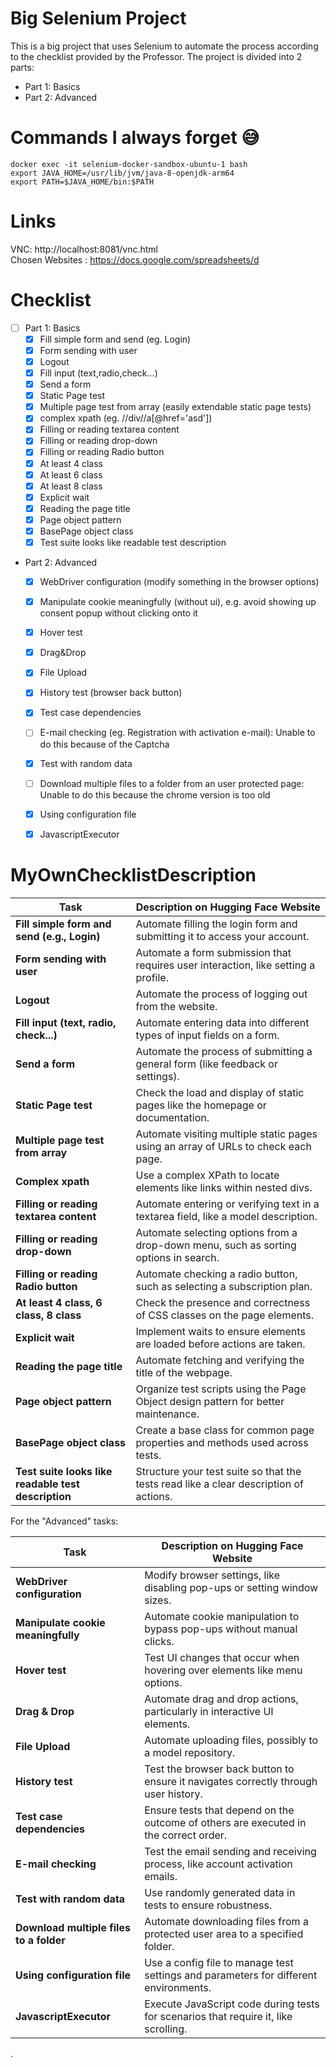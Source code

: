 # Big Selenium Project
This is a big project that uses Selenium to automate the process according to the checklist provided by the Professor. The project is divided into 2 parts:
- Part 1: Basics
- Part 2: Advanced
# Commands I always forget 😅
`docker exec -it selenium-docker-sandbox-ubuntu-1 bash`<br/>
`export JAVA_HOME=/usr/lib/jvm/java-8-openjdk-arm64`<br/>
`export PATH=$JAVA_HOME/bin:$PATH`<br/>

# Links
VNC: http://localhost:8081/vnc.html <br/>
Chosen Websites : https://docs.google.com/spreadsheets/d <br/>



# Checklist
- [ ] Part 1: Basics
  - [x] Fill simple form and send (eg. Login)
  - [x] Form sending with user
  - [x] Logout
  - [x] Fill input (text,radio,check...)
  - [x] Send a form
  - [x] Static Page test
  - [x] Multiple page test from array (easily extendable static page tests)
  - [x] complex xpath (eg. //div//a[@href='asd'])
  - [x] Filling or reading textarea content
  - [x] Filling or reading drop-down
  - [x] Filling or reading Radio button
  - [x] At least 4 class
  - [x] At least 6 class
  - [x] At least 8 class
  - [x] Explicit wait
  - [x] Reading the page title
  - [x] Page object pattern
  - [x] BasePage object class
  - [x] Test suite looks like readable test description

- Part 2: Advanced
  - [x] WebDriver configuration (modify something in the browser options)
  - [x] Manipulate cookie meaningfully (without ui), e.g. avoid showing up consent popup without clicking onto it
  - [x] Hover test
  - [x] Drag&Drop
  - [x] File Upload
  - [x] History test (browser back button)
  - [x] Test case dependencies
  - [ ] E-mail checking (eg. Registration with activation e-mail): Unable to do this because of the Captcha
  - [x] Test with random data
  - [ ] Download multiple files to a folder from an user protected page: Unable to do this because the chrome version is too old
  - [x] Using configuration file
  - [x] JavascriptExecutor



# MyOwnChecklistDescription

| Task                                                 | Description on Hugging Face Website                                                   |
|------------------------------------------------------|----------------------------------------------------------------------------------------|
| **Fill simple form and send (e.g., Login)**          | Automate filling the login form and submitting it to access your account.              |
| **Form sending with user**                           | Automate a form submission that requires user interaction, like setting a profile.    |
| **Logout**                                           | Automate the process of logging out from the website.                                  |
| **Fill input (text, radio, check...)**               | Automate entering data into different types of input fields on a form.                 |
| **Send a form**                                      | Automate the process of submitting a general form (like feedback or settings).         |
| **Static Page test**                                 | Check the load and display of static pages like the homepage or documentation.         |
| **Multiple page test from array**                    | Automate visiting multiple static pages using an array of URLs to check each page.    |
| **Complex xpath**                                    | Use a complex XPath to locate elements like links within nested divs.                  |
| **Filling or reading textarea content**              | Automate entering or verifying text in a textarea field, like a model description.    |
| **Filling or reading drop-down**                     | Automate selecting options from a drop-down menu, such as sorting options in search.  |
| **Filling or reading Radio button**                  | Automate checking a radio button, such as selecting a subscription plan.               |
| **At least 4 class, 6 class, 8 class**               | Check the presence and correctness of CSS classes on the page elements.               |
| **Explicit wait**                                    | Implement waits to ensure elements are loaded before actions are taken.               |
| **Reading the page title**                           | Automate fetching and verifying the title of the webpage.                             |
| **Page object pattern**                              | Organize test scripts using the Page Object design pattern for better maintenance.    |
| **BasePage object class**                            | Create a base class for common page properties and methods used across tests.         |
| **Test suite looks like readable test description**  | Structure your test suite so that the tests read like a clear description of actions. |

For the "Advanced" tasks:

| Task                                                   | Description on Hugging Face Website                                                   |
|--------------------------------------------------------|----------------------------------------------------------------------------------------|
| **WebDriver configuration**                            | Modify browser settings, like disabling pop-ups or setting window sizes.              |
| **Manipulate cookie meaningfully**                     | Automate cookie manipulation to bypass pop-ups without manual clicks.                 |
| **Hover test**                                         | Test UI changes that occur when hovering over elements like menu options.             |
| **Drag & Drop**                                        | Automate drag and drop actions, particularly in interactive UI elements.              |
| **File Upload**                                        | Automate uploading files, possibly to a model repository.                             |
| **History test**                                       | Test the browser back button to ensure it navigates correctly through user history.   |
| **Test case dependencies**                             | Ensure tests that depend on the outcome of others are executed in the correct order.  |
| **E-mail checking**                                    | Test the email sending and receiving process, like account activation emails.         |
| **Test with random data**                              | Use randomly generated data in tests to ensure robustness.                            |
| **Download multiple files to a folder**                | Automate downloading files from a protected user area to a specified folder.          |
| **Using configuration file**                           | Use a config file to manage test settings and parameters for different environments.  |
| **JavascriptExecutor**                                 | Execute JavaScript code during tests for scenarios that require it, like scrolling.   |
.